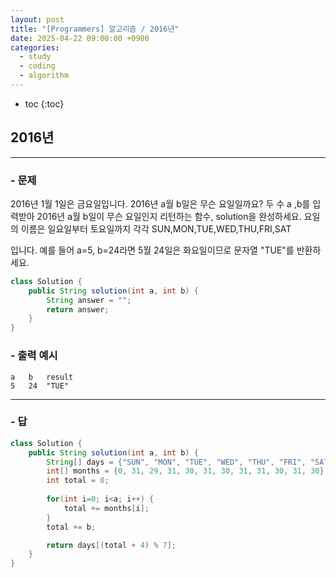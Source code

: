 ```yaml
---
layout: post
title: "[Programmers] 알고리즘 / 2016년"
date: 2025-04-22 09:00:00 +0900
categories: 
  - study
  - coding
  - algorithm
---
```


* toc
{:toc}

## 2016년

---

### - 문제

2016년 1월 1일은 금요일입니다. 2016년 a월 b일은 무슨 요일일까요? 두 수 a ,b를 입력받아 2016년 a월 b일이 무슨 요일인지 리턴하는 함수, solution을 완성하세요. 요일의 이름은 일요일부터 토요일까지 각각 SUN,MON,TUE,WED,THU,FRI,SAT

입니다. 예를 들어 a=5, b=24라면 5월 24일은 화요일이므로 문자열 "TUE"를 반환하세요.

```java
class Solution {
    public String solution(int a, int b) {
        String answer = "";
        return answer;
    }
}
```

### - 출력 예시

```
a	b	result
5	24	"TUE"
```

<!-- >  -->

---

### - 답

```java
class Solution {
    public String solution(int a, int b) {
        String[] days = {"SUN", "MON", "TUE", "WED", "THU", "FRI", "SAT"};
        int[] months = {0, 31, 29, 31, 30, 31, 30, 31, 31, 30, 31, 30};
        int total = 0;
        
        for(int i=0; i<a; i++) {
            total += months[i];
        }
        total += b;

        return days[(total + 4) % 7];
    }
}
```

<!--  -->
